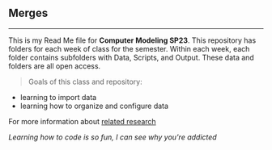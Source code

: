## Merges
_______________
This is my Read Me file for **Computer Modeling SP23**. This repository has folders for each week of class for the semester. Within each week, each folder contains subfolders with Data, Scripts, and Output. These data and folders are all open access.

>Goals of this class and repository: 
* learning to import data 
* learning how to organize and configure data 


For more information about [related research](https://nyssasilbiger.com/)

_Learning how to code is so fun, I can see why you're addicted_
